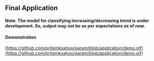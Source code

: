 ## Final Application

#### Note: The model for classifying increasing/decreasing trend is under development. So, output may not be as per expectations as of now.

#### Demonstration

[https://github.com/pritamksahoo/param/blob/application/demo.gif](https://github.com/pritamksahoo/param/blob/application/demo.gif)

